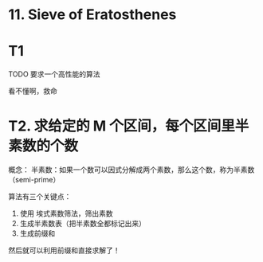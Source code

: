 # 11. Sieve of Eratosthenes


# T1
TODO 要求一个高性能的算法

看不懂啊，救命


# T2. 求给定的 M 个区间，每个区间里半素数的个数 
概念：
半素数：如果一个数可以因式分解成两个素数，那么这个数，称为半素数（semi-prime）

算法有三个关键点：
1. 使用 埃式素数筛法，筛出素数
2. 生成半素数表（把半素数全都标记出来）
3. 生成前缀和

然后就可以利用前缀和直接求解了！

